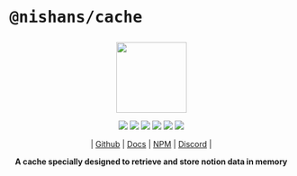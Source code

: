 # <pre>@nishans/cache</pre>

<p align="center">
  <img width="125" src="https://github.com/Devorein/Nishan/blob/master/docs/static/img/cache/logo.svg"/>
</p>

<p align="center">
  <img src="https://img.shields.io/bundlephobia/minzip/@nishans/cache?label=minzipped&style=flat&color=%23bb0a1e"/>
  <img src="https://img.shields.io/npm/dw/@nishans/cache?style=flat&color=orange"/>
  <img src="https://img.shields.io/github/issues/devorein/nishan/@nishans/cache?color=yellow"/>
  <img src="https://img.shields.io/npm/v/@nishans/cache?color=%2303C04A"/>
  <img src="https://img.shields.io/codecov/c/github/devorein/Nishan?flag=cache&color=blue"/>
  <img src="https://img.shields.io/librariesio/release/npm/@nishans/cache?color=%234B0082">
</p>

<p align="center">
  | <a href="https://github.com/Devorein/Nishan/tree/master/packages/cache">Github</a> |
  <a href="https://nishan-docs.netlify.app/docs/cache/">Docs</a> |
  <a href="https://www.npmjs.com/package/@nishans/cache">NPM</a> |
  <a href="https://discord.com/invite/SpwHCz8ysx">Discord</a> |
</p>

<p align="center"><b>A cache specially designed to retrieve and store notion data in memory</b></p>